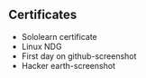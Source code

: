 ## Certificates
*   Sololearn certificate
*   Linux NDG
*   First day on github-screenshot
*   Hacker earth-screenshot
